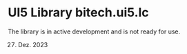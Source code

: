 # UI5 Library bitech.ui5.lc

The library is in active development and is not ready for use. 

27. Dez. 2023